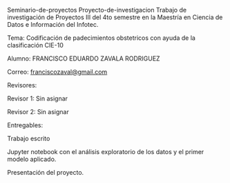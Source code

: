 Seminario-de-proyectos
Proyecto-de-investigacion
Trabajo de investigación de Proyectos III del 4to semestre en la Maestría en Ciencia de Datos e Información del Infotec.

Tema: Codificación de padecimientos obstetricos con ayuda de la clasificación CIE-10

Alumno: FRANCISCO EDUARDO ZAVALA RODRIGUEZ

Correo: franciscozaval@gmail.com

Revisores:

Revisor 1: Sin asignar

Revisor 2: Sin asignar

Entregables:

Trabajo escrito

Jupyter notebook con el análisis exploratorio de los datos y el primer modelo aplicado.

Presentación del proyecto.
